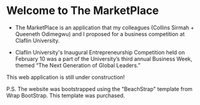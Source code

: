 Welcome to The MarketPlace
==========================

* The MarketPlace is an application that my colleagues (Collins Sirmah + Queeneth Odimegwu) and I  proposed for a business competition at Claflin University.

* Claflin University's Inaugural Entrepreneurship Competition held on February 10 was a part of the University’s third annual Business Week, themed “The Next Generation of Global Leaders.”

This web application is still under construction!

P.S. The website was bootstrapped using the "BeachStrap" template from Wrap BootStrap. This template was purchased.

